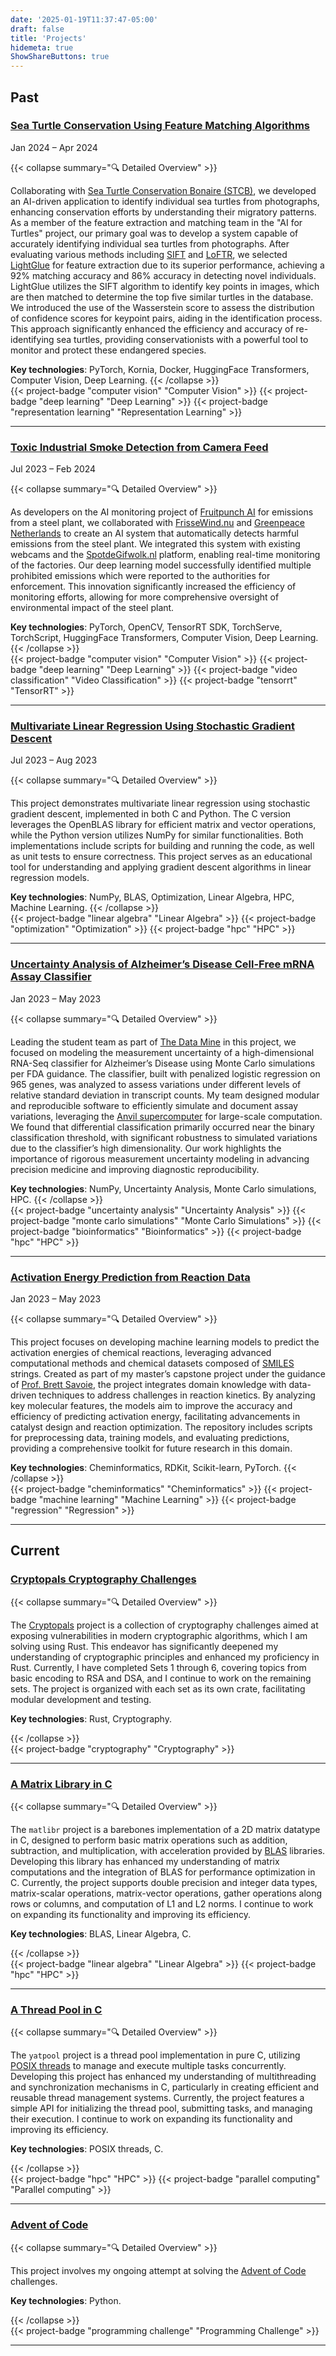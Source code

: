 ```yaml
---
date: '2025-01-19T11:37:47-05:00'
draft: false
title: 'Projects'
hidemeta: true
ShowShareButtons: true
---
```


## Past

### [Sea Turtle Conservation Using Feature Matching Algorithms](https://www.fruitpunch.ai/blog/tracking-turtles-how-ai-helps-conservationists-to-re-identify-sea-turtles)

Jan 2024 – Apr 2024

{{< collapse summary="🔍 Detailed Overview" >}}

Collaborating with [Sea Turtle Conservation Bonaire (STCB)](https://www.bonaireturtles.org/wp/), we developed an AI-driven application to identify individual sea turtles from photographs, enhancing conservation efforts by understanding their migratory patterns. As a member of the feature extraction and matching team in the "AI for Turtles" project, our primary goal was to develop a system capable of accurately identifying individual sea turtles from photographs. After evaluating various methods including [SIFT](https://home.cis.rit.edu/~cnspci/references/dip/feature_extraction/lowe1999.pdf) and [LoFTR](https://openaccess.thecvf.com/content/CVPR2021/papers/Sun_LoFTR_Detector-Free_Local_Feature_Matching_With_Transformers_CVPR_2021_paper.pdf), we selected [LightGlue](https://openaccess.thecvf.com/content/ICCV2023/papers/Lindenberger_LightGlue_Local_Feature_Matching_at_Light_Speed_ICCV_2023_paper.pdf) for feature extraction due to its superior performance, achieving a 92% matching accuracy and 86% accuracy in detecting novel individuals. LightGlue utilizes the SIFT algorithm to identify key points in images, which are then matched to determine the top five similar turtles in the database. We introduced the use of the Wasserstein score to assess the distribution of confidence scores for keypoint pairs, aiding in the identification process. This approach significantly enhanced the efficiency and accuracy of re-identifying sea turtles, providing conservationists with a powerful tool to monitor and protect these endangered species.

**Key technologies**: PyTorch, Kornia, Docker, HuggingFace Transformers, Computer Vision, Deep Learning.
{{< /collapse >}}
\
{{< project-badge "computer vision" "Computer Vision" >}}
{{< project-badge "deep learning" "Deep Learning" >}}
{{< project-badge "representation learning" "Representation Learning" >}}

---

### [Toxic Industrial Smoke Detection from Camera Feed](https://www.frissewind.nu/articles/ai)

Jul 2023 – Feb 2024

{{< collapse summary="🔍 Detailed Overview" >}}

As developers on the AI monitoring project of [Fruitpunch AI](https://www.fruitpunch.ai/) for emissions from a steel plant, we collaborated with [FrisseWind.nu](https://www.frissewind.nu/) and [Greenpeace Netherlands](https://www.greenpeace.org/nl/) to create an AI system that automatically detects harmful emissions from the steel plant. We integrated this system with existing webcams and the [SpotdeGifwolk.nl](https://spotdegifwolk.nl/) platform, enabling real-time monitoring of the factories. Our deep learning model successfully identified multiple prohibited emissions which were reported to the authorities for enforcement. This innovation significantly increased the efficiency of monitoring efforts, allowing for more comprehensive oversight of environmental impact of the steel plant.

**Key technologies**: PyTorch, OpenCV, TensorRT SDK, TorchServe, TorchScript, HuggingFace Transformers, Computer Vision, Deep Learning.
{{< /collapse >}}
\
{{< project-badge "computer vision" "Computer Vision" >}}
{{< project-badge "deep learning" "Deep Learning" >}}
{{< project-badge "video classification" "Video Classification" >}}
{{< project-badge "tensorrt" "TensorRT" >}}

---

### [Multivariate Linear Regression Using Stochastic Gradient Descent](https://github.com/debajyotid2/gradient_descent)

Jul 2023 – Aug 2023

{{< collapse summary="🔍 Detailed Overview" >}}

This project demonstrates multivariate linear regression using stochastic gradient descent, implemented in both C and Python. The C version leverages the OpenBLAS library for efficient matrix and vector operations, while the Python version utilizes NumPy for similar functionalities. Both implementations include scripts for building and running the code, as well as unit tests to ensure correctness. This project serves as an educational tool for understanding and applying gradient descent algorithms in linear regression models.

**Key technologies**: NumPy, BLAS, Optimization, Linear Algebra, HPC, Machine Learning.
{{< /collapse >}}
\
{{< project-badge "linear algebra" "Linear Algebra" >}}
{{< project-badge "optimization" "Optimization" >}}
{{< project-badge "hpc" "HPC" >}}

---

### [Uncertainty Analysis of Alzheimer’s Disease Cell-Free mRNA Assay Classifier](https://media.licdn.com/dms/document/media/v2/D562DAQEahK4YdCa1gw/profile-treasury-document-pdf-analyzed/profile-treasury-document-pdf-analyzed/0/1732575334006?e=1738195200&v=beta&t=qaGLTUFGYh6Jrsnb9XKJVuxTJYuk4j7PZ16xqvc19U0)

Jan 2023 – May 2023

{{< collapse summary="🔍 Detailed Overview" >}}

Leading the student team as part of [The Data Mine](https://datamine.purdue.edu/) in this project, we focused on modeling the measurement uncertainty of a high-dimensional RNA-Seq classifier for Alzheimer’s Disease using Monte Carlo simulations per FDA guidance. The classifier, built with penalized logistic regression on 965 genes, was analyzed to assess variations under different levels of relative standard deviation in transcript counts. My team designed modular and reproducible software to efficiently simulate and document assay variations, leveraging the [Anvil supercomputer](https://www.rcac.purdue.edu/anvil) for large-scale computation. We found that differential classification primarily occurred near the binary classification threshold, with significant robustness to simulated variations due to the classifier’s high dimensionality. Our work highlights the importance of rigorous measurement uncertainty modeling in advancing precision medicine and improving diagnostic reproducibility.

**Key technologies**: NumPy, Uncertainty Analysis, Monte Carlo simulations, HPC.
{{< /collapse >}}
\
{{< project-badge "uncertainty analysis" "Uncertainty Analysis" >}}
{{< project-badge "monte carlo simulations" "Monte Carlo Simulations" >}}
{{< project-badge "bioinformatics" "Bioinformatics" >}}
{{< project-badge "hpc" "HPC" >}}

---

### [Activation Energy Prediction from Reaction Data](https://github.com/debajyotid2/activation_energy_prediction)

Jan 2023 – May 2023

{{< collapse summary="🔍 Detailed Overview" >}}

This project focuses on developing machine learning models to predict the activation energies of chemical reactions, leveraging advanced computational methods and chemical datasets composed of [SMILES](https://daylight.com/dayhtml/doc/theory/theory.smiles.html) strings. Created as part of my master’s capstone project under the guidance of [Prof. Brett Savoie](https://engineering.nd.edu/faculty/brett-savoie/), the project integrates domain knowledge with data-driven techniques to address challenges in reaction kinetics. By analyzing key molecular features, the models aim to improve the accuracy and efficiency of predicting activation energy, facilitating advancements in catalyst design and reaction optimization. The repository includes scripts for preprocessing data, training models, and evaluating predictions, providing a comprehensive toolkit for future research in this domain.

**Key technologies**: Cheminformatics, RDKit, Scikit-learn, PyTorch.
{{< /collapse >}}
\
{{< project-badge "cheminformatics" "Cheminformatics" >}}
{{< project-badge "machine learning" "Machine Learning" >}}
{{< project-badge "regression" "Regression" >}}

---

## Current

### [Cryptopals Cryptography Challenges](https://github.com/debajyotid2/cryptopals)

{{< collapse summary="🔍 Detailed Overview" >}}

The [Cryptopals](https://cryptopals.com/) project is a collection of cryptography challenges aimed at exposing vulnerabilities in modern cryptographic algorithms, which I am solving using Rust. This endeavor has significantly deepened my understanding of cryptographic principles and enhanced my proficiency in Rust. Currently, I have completed Sets 1 through 6, covering topics from basic encoding to RSA and DSA, and I continue to work on the remaining sets. The project is organized with each set as its own crate, facilitating modular development and testing.

**Key technologies**: Rust, Cryptography.

{{< /collapse >}}
\
{{< project-badge "cryptography" "Cryptography" >}}

---

### [A Matrix Library in C](https://github.com/debajyotid2/matlibr)

{{< collapse summary="🔍 Detailed Overview" >}}

The `matlibr` project is a barebones implementation of a 2D matrix datatype in C, designed to perform basic matrix operations such as addition, subtraction, and multiplication, with acceleration provided by [BLAS](https://www.netlib.org/blas/) libraries.  Developing this library has enhanced my understanding of matrix computations and the integration of BLAS for performance optimization in C. Currently, the project supports double precision and integer data types, matrix-scalar operations, matrix-vector operations, gather operations along rows or columns, and computation of L1 and L2 norms.  I continue to work on expanding its functionality and improving its efficiency. 

**Key technologies**: BLAS, Linear Algebra, C.

{{< /collapse >}}
\
{{< project-badge "linear algebra" "Linear Algebra" >}}
{{< project-badge "hpc" "HPC" >}}

---

### [A Thread Pool in C](https://github.com/debajyotid2/yatpool)

{{< collapse summary="🔍 Detailed Overview" >}}

The `yatpool` project is a thread pool implementation in pure C, utilizing [POSIX threads](https://www.man7.org/linux/man-pages/man7/pthreads.7.html) to manage and execute multiple tasks concurrently.  Developing this project has enhanced my understanding of multithreading and synchronization mechanisms in C, particularly in creating efficient and reusable thread management systems. Currently, the project features a simple API for initializing the thread pool, submitting tasks, and managing their execution.  I continue to work on expanding its functionality and improving its efficiency. 

**Key technologies**: POSIX threads, C.

{{< /collapse >}}
\
{{< project-badge "hpc" "HPC" >}}
{{< project-badge "parallel computing" "Parallel computing" >}}

---

### [Advent of Code](https://github.com/debajyotid2/adventofcode)

{{< collapse summary="🔍 Detailed Overview" >}}

This project involves my ongoing attempt at solving the [Advent of Code](https://adventofcode.com/) challenges.

**Key technologies**: Python.

{{< /collapse >}}
\
{{< project-badge "programming challenge" "Programming Challenge" >}}

---
